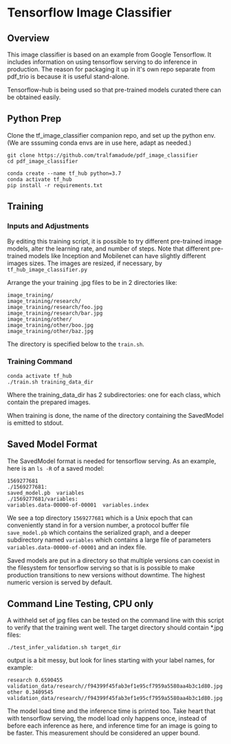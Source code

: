 # Tensorflow Image Classifier

## Overview
This image classifier is based on an example from Google Tensorflow. It includes information on using 
tensorflow serving to do inference in production. The reason for packaging it up in it's own repo 
separate from pdf_trio is because it is useful stand-alone.  

Tensorflow-hub is being used so that pre-trained models curated there can be obtained easily.

## Python Prep
Clone the tf_image_classifier companion repo, and set up the python env.
(We are sssuming conda envs are in use here, adapt as needed.) 
```
git clone https://github.com/tralfamadude/pdf_image_classifier
cd pdf_image_classifier

conda create --name tf_hub python=3.7 
conda activate tf_hub
pip install -r requirements.txt
```

##          Training
### Inputs and Adjustments
By editing this training script, it is possible to try different pre-trained image models, 
alter the learning rate, and number of steps.  Note that different pre-trained models like Inception and Mobilenet can have 
slightly different images sizes.  The images are resized, if necessary, by `tf_hub_image_classifier.py`

Arrange the your training .jpg files to be in 2 directories like:
```
image_training/
image_training/research/
image_training/research/foo.jpg
image_training/research/bar.jpg
image_training/other/
image_training/other/boo.jpg
image_training/other/baz.jpg
```
The directory is specified below to the `train.sh`. 

### Training Command
```
conda activate tf_hub
./train.sh training_data_dir
```
Where the training_data_dir has 2 subdirectories: one for each class, which contain the prepared images. 

When training is done, the name of the directory containing the SavedModel is emitted to stdout. 

## Saved Model Format 
The SavedModel format is needed for tensorflow serving. As an example, here is an `ls -R`  of a saved model:
```
1569277681
./1569277681:
saved_model.pb  variables
./1569277681/variables:
variables.data-00000-of-00001  variables.index
```
We see a top directory `1569277681` which is a Unix epoch that can conveniently stand in for a version number, 
a protocol buffer file `save_model.pb` which contains the serialized graph, and a deeper subdirectory 
named `variables` which contains a large file of parameters `variables.data-00000-of-00001` and an index 
file. 

Saved models are put in a directory so that multiple versions can coexist in the filesystem for tensorflow serving
so that is is possible to make production transitions to new versions without downtime. The highest numeric
version is served by default.  


## Command Line Testing, CPU only
A withheld set of jpg files can be tested on the command line with this script to verify that the training 
went well.
The target directory should contain *.jpg files:
``` 
./test_infer_validation.sh target_dir
```
output is a bit messy, but look for lines starting with your label names, for example:
```
research 0.6590455 validation_data/research//f94399f45fab3ef1e95cf7959a5580aa4b3c1d80.jpg
other 0.3409545 validation_data/research//f94399f45fab3ef1e95cf7959a5580aa4b3c1d80.jpg
```
The model load time and the inference time is printed too. Take heart that with tensorflow serving, the model load 
only happens once, instead of before each inference as here, and inference time for an image is going to be 
faster. This measurement should be considered an upper bound.

